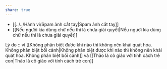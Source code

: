 ```yaml
---
share: true
---
```

- [[../../Hành vi/Spam ảnh cắt tay|Spam ảnh cắt tay]]
- [[Nếu người kia dùng chữ nếu thì là chưa giải quyết|Nếu người kia dùng chữ nếu thì là chưa giải quyết]]

Lý do :: vì [[Không phân biệt được khi nào thì không nên khái quát hóa. Không phân biệt bối cảnh|Không phân biệt được khi nào thì không nên khái quát hóa. Không phân biệt bối cảnh]] và [[Thảo là cô giáo với tính cách trẻ con|Thảo là cô giáo với tính cách trẻ con]]